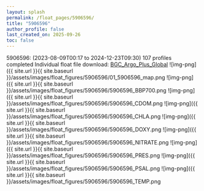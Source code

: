 ```yaml
---
layout: splash
permalink: /float_pages/5906596/
title: "5906596"
author_profile: false
last_created_on: 2025-09-26
toc: false
---
```

 
5906596:  (2023-08-09T00:17 to 2024-12-23T09:30)
107 profiles completed
Individual float file download: [BGC_Argo_Plus_Global](https://ftp.soest.hawaii.edu/bgc_argo_plus/Individual_Floats/outliers_removed/5906596_Sprof_processed.nc)
![img-png]({{ site.url }}{{ site.baseurl }}/assets/images/float_figures/5906596/01_5906596_map.png
![img-png]({{ site.url }}{{ site.baseurl }}/assets/images/float_figures/5906596/5906596_BBP700.png
![img-png]({{ site.url }}{{ site.baseurl }}/assets/images/float_figures/5906596/5906596_CDOM.png
![img-png]({{ site.url }}{{ site.baseurl }}/assets/images/float_figures/5906596/5906596_CHLA.png
![img-png]({{ site.url }}{{ site.baseurl }}/assets/images/float_figures/5906596/5906596_DOXY.png
![img-png]({{ site.url }}{{ site.baseurl }}/assets/images/float_figures/5906596/5906596_NITRATE.png
![img-png]({{ site.url }}{{ site.baseurl }}/assets/images/float_figures/5906596/5906596_PRES.png
![img-png]({{ site.url }}{{ site.baseurl }}/assets/images/float_figures/5906596/5906596_PSAL.png
![img-png]({{ site.url }}{{ site.baseurl }}/assets/images/float_figures/5906596/5906596_TEMP.png
